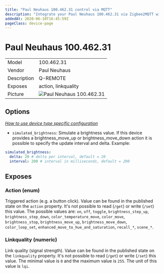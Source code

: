 ```yaml
---
title: "Paul Neuhaus 100.462.31 control via MQTT"
description: "Integrate your Paul Neuhaus 100.462.31 via Zigbee2MQTT with whatever smart home infrastructure you are using without the vendor's bridge or gateway."
addedAt: 2020-06-10T16:45:59Z
pageClass: device-page
---
```


<!-- !!!! -->
<!-- ATTENTION: This file is auto-generated through docgen! -->
<!-- You can only edit the "Notes"-Section between the two comment lines "Notes BEGIN" and "Notes END". -->
<!-- Do not use h1 or h2 heading within "## Notes"-Section. -->
<!-- !!!! -->

# Paul Neuhaus 100.462.31

|     |     |
|-----|-----|
| Model | 100.462.31  |
| Vendor  | Paul Neuhaus  |
| Description | Q-REMOTE |
| Exposes | action, linkquality |
| Picture | ![Paul Neuhaus 100.462.31](https://www.zigbee2mqtt.io/images/devices/100.462.31.jpg) |


<!-- Notes BEGIN: You can edit here. Add "## Notes" headline if not already present. -->


<!-- Notes END: Do not edit below this line -->


## Options
*[How to use device type specific configuration](../guide/configuration/devices-groups.md#specific-device-options)*

* `simulated_brightness`: Simulate a brightness value. If this device provides a brightness_move_up or brightness_move_down action it is possible to specify the update interval and delta. Example:
```yaml
simulated_brightness:
  delta: 20 # delta per interval, default = 20
  interval: 200 # interval in milliseconds, default = 200
```


## Exposes

### Action (enum)
Triggered action (e.g. a button click).
Value can be found in the published state on the `action` property.
It's not possible to read (`/get`) or write (`/set`) this value.
The possible values are: `on`, `off`, `toggle`, `brightness_step_up`, `brightness_step_down`, `color_temperature_move`, `color_move`, `brightness_stop`, `brightness_move_up`, `brightness_move_down`, `color_loop_set`, `enhanced_move_to_hue_and_saturation`, `recall_*`, `scene_*`.

### Linkquality (numeric)
Link quality (signal strength).
Value can be found in the published state on the `linkquality` property.
It's not possible to read (`/get`) or write (`/set`) this value.
The minimal value is `0` and the maximum value is `255`.
The unit of this value is `lqi`.

